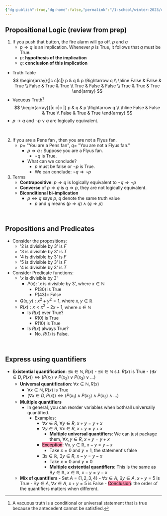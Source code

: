 ```yaml
---
{"dg-publish":true,"dg-home":false,"permalink":"/1-school/winter-2023/csc-165/lecture-notes/week-2-1-propositional-and-predicate-logic/","dgPassFrontmatter":true}
---
```



## Propositional Logic (review from prep)
1. If you push that button, the fire alarm will go off.  $p$ and $q$
	- $p \Rightarrow q$ is an implication. Whenever $p$ is True, it follows that $q$ must be True.
	- $p$: **hypothesis of the implication**
	- $q$: **conclusion of this implication**
- Truth Table
$$
\begin{array}{|c c|c|}
p & q & p \Rightarrow q \\
\hline 
False & False & True \\
False & True & True \\
True & False & False \\
True & True & True
\end{array}
$$
- Vacuous Truth[^1]
$$
\begin{array}{|c c|c |}
p & q & p \Rightarrow q \\
\hline 
False & False & True \\
False & True & True 
\end{array}
$$
- $p \rightarrow q$ and $\neg p \lor q$ are logically equivalent.

&ensp;

2.  If you are a Pens fan , then you are not a Flyus fan.
	-  $p=$  "You are a Pens fan", $q=$  "You are not a Flyus fan."
		- $p \Rightarrow q$ : Suppose you are a Flyus fan. 
			-  $\neg q$ is True.
		- What can we conclude?
			- $p$ must be false or $\neg p$ is True.
			- We can conclude:  $\neg q \Rightarrow \neg p$
3. Terms
	- **Contrapositive**: $p \Rightarrow q$ is logically equivalent to $\neg q \Rightarrow \neg p$ 
	- **Converse** of $p \Rightarrow q$ is $q \Rightarrow p$, they are not logically equivalent.
	- **Biconditional bi-implication**
		- $p \Leftrightarrow q$ says $p$, $q$ denote the same truth value
			- $p$ and $q$ means $(p \Rightarrow q) \land (q \Rightarrow p)$

&ensp;

## Propositions and Predicates
- Consider the propositions:
	- '$2$ is divisible by $3$' is $F$
	- '$3$ is divisible by $3$' is $T$
	- '$4$ is divisible by $3$' is $F$
	- '$5$ is divisible by $3$' is $F$
	- '$4$ is divisible by $3$' is $T$
- Consider Predicate functions:
	- '$x$ is divisible by $3$'
		- $P(x):$ '$x$ is divisible by $3$', where $x \in \mathbb{N}$
			- $P(30)$ is True
			- $P(43) =$ False 
	- $Q(x, y): x^2+y^2=1$, where $x, y \in \mathbb{R}$
	- $R(x): x<x^2-2x+1$, where $x \in \mathbb{N}$ 
		- Is $R(x)$ ever True?
			- $R(0)$ is True
			- $R(10)$ is True
		- Is $R(x)$ always True?
			- No. $R(1)$ is False.

&ensp;

## Express using quantifiers
-   **Existential quantification**: $\exists x \in \mathbb{N}, R(x)$
		- $\exists x \in \mathbb{N} \text{ s.t. } R(x)$ is True
		- $(\exists x \in D, P(x)) \Leftrightarrow (P(x_1) \lor P(x_2) \lor P(x_3) \lor \dots)$
	- **Universal quantification**: $\forall x \in \mathbb{N}, R(x)$
		- $\forall x \in \mathbb{N}, R(x)$ is True
		- $(\forall  x \in D, P(x)) \Leftrightarrow (P(x_1) \land  P(x_2) \land P(x_3) \land \dots)$
	- **Multiple quantifiers**
		- In general, you can reorder variables when both/all universally quantified.
			- Examples:
				- $\forall x \in R$,  $\forall y \in R$,   $x+y=y+x$ 
				-  $\forall y \in R$, $\forall x \in R$, $x+y=y+x$
					- **Multiple universal quantifiers**: We can just package them, $\forall x, y \in R$, $x+y=y+x$
				- <mark style="background: #FF5582A6;">Exception</mark>: $\forall x, y \in \mathbb{R}$, $x-y=y-x$
					- Take $x = 0$ and $y=1$, the statement's false
				- $\exists x \in \mathbb{R}$, $\exists y \in R$, $x-y=y-x$
					- Take $x=0$ and $y=0$
					- **Multiple existential quantifiers**: This is the same as $\exists y \in \mathbb{R}$, $x \in \mathbb{R}$, $x-y=y-x$
	- **Mix of quantifiers**
				-  $\text{Set }A$ = $\{1, 2, 3, 4\}$
					- $\forall x \in A$, $\exists y \in A$, $x+y=5$ is True
					- $\exists y \in A$, $\forall x \in A$, $x+y=5$ is False
			- <mark style="background: #FF5582A6;">Conclusion</mark>: the order of the quantifiers matters when different.



[^1]: A vacuous truth is a conditional or universal statement that is true because the antecedent cannot be satisfied.